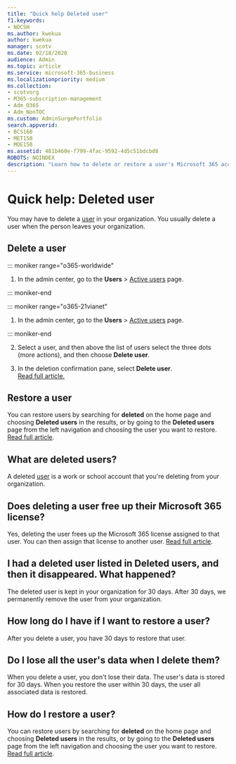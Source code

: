 ```yaml
---
title: "Quick help Deleted user"
f1.keywords:
- NOCSH
ms.author: kwekua
author: kwekua
manager: scotv
ms.date: 02/18/2020
audience: Admin
ms.topic: article
ms.service: microsoft-365-business
ms.localizationpriority: medium
ms.collection: 
- scotvorg
- M365-subscription-management 
- Adm_O365
- Adm_NonTOC
ms.custom: AdminSurgePortfolio
search.appverid:
- BCS160
- MET150
- MOE150
ms.assetid: 481b460e-f799-4fac-9592-4d5c51bdcbd8
ROBOTS: NOINDEX
description: "Learn how to delete or restore a user's Microsoft 365 account."
---
```


# Quick help: Deleted user

You may have to delete a [user](../add-users/add-users.md) in your organization. You usually delete a user when the person leaves your organization. 
  
## Delete a user
  
::: moniker range="o365-worldwide"

1. In the admin center, go to the **Users** \> <a href="https://go.microsoft.com/fwlink/p/?linkid=834822" target="_blank">Active users</a> page.

::: moniker-end

::: moniker range="o365-21vianet"

 1. In the admin center, go to the **Users** \> <a href="https://go.microsoft.com/fwlink/p/?linkid=850628" target="_blank">Active users</a> page.

::: moniker-end

2. Select a user, and then above the list of users select the three dots (more actions), and then choose **Delete user**.
  
3. In the deletion confirmation pane, select **Delete user**. <br/>[Read full article.](../add-users/delete-a-user.md)

  
## Restore a user

You can restore users by searching for **deleted** on the home page and choosing **Deleted users** in the results, or by going to the **Deleted users** page from the left navigation and choosing the user you want to restore. [Read full article](../add-users/delete-a-user.md).
  
## What are deleted users?

A deleted [user](../add-users/add-users.md) is a work or school account that you're deleting from your organization. 
  
## Does deleting a user free up their Microsoft 365 license?

Yes, deleting the user frees up the Microsoft 365 license assigned to that user. You can then assign that license to another user. [Read full article](../../commerce/licenses/buy-licenses.md).
  
## I had a deleted user listed in Deleted users, and then it disappeared. What happened?

The deleted user is kept in your organization for 30 days. After 30 days, we permanently remove the user from your organization.
  
## How long do I have if I want to restore a user?

After you delete a user, you have 30 days to restore that user.
  
## Do I lose all the user's data when I delete them?

When you delete a user, you don't lose their data. The user's data is stored for 30 days. When you restore the user within 30 days, the user all associated data is restored.
  
## How do I restore a user?

You can restore users by searching for **deleted** on the home page and choosing **Deleted users** in the results, or by going to the **Deleted users** page from the left navigation and choosing the user you want to restore. [Read full article](../add-users/delete-a-user.md).
